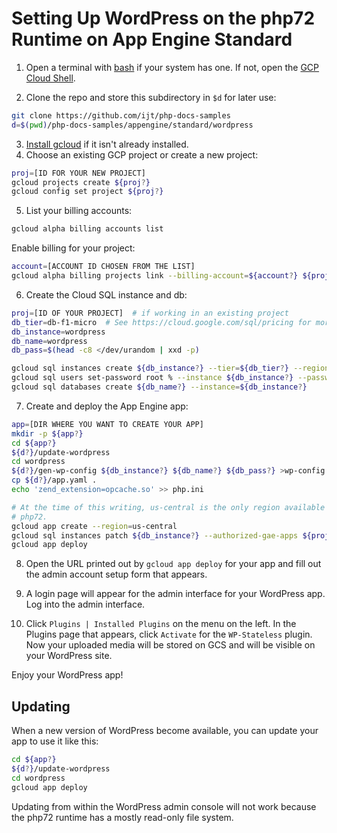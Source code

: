 # Setting Up WordPress on the php72 Runtime on App Engine Standard

1. Open a terminal with [bash][bash] if your system has one. If not, open the [GCP Cloud Shell][cloudshell].

2. Clone the repo and store this subdirectory in `$d` for later use:
```sh
git clone https://github.com/ijt/php-docs-samples
d=$(pwd)/php-docs-samples/appengine/standard/wordpress
```

3. [Install gcloud][install-gcloud] if it isn't already installed.
4. Choose an existing GCP project or create a new project:
```sh
proj=[ID FOR YOUR NEW PROJECT]
gcloud projects create ${proj?}
gcloud config set project ${proj?}
```
5. List your billing accounts:
```sh
gcloud alpha billing accounts list
```
Enable billing for your project:
```sh
account=[ACCOUNT ID CHOSEN FROM THE LIST]
gcloud alpha billing projects link --billing-account=${account?} ${proj?}
```

6. Create the Cloud SQL instance and db:
```sh
proj=[ID OF YOUR PROJECT]  # if working in an existing project
db_tier=db-f1-micro  # See https://cloud.google.com/sql/pricing for more choices
db_instance=wordpress
db_name=wordpress
db_pass=$(head -c8 </dev/urandom | xxd -p)

gcloud sql instances create ${db_instance?} --tier=${db_tier?} --region=us-central1
gcloud sql users set-password root % --instance ${db_instance?} --password ${db_pass?}
gcloud sql databases create ${db_name?} --instance=${db_instance?}
```

7. Create and deploy the App Engine app:
```sh
app=[DIR WHERE YOU WANT TO CREATE YOUR APP]
mkdir -p ${app?}
cd ${app?}
${d?}/update-wordpress
cd wordpress
${d?}/gen-wp-config ${db_instance?} ${db_name?} ${db_pass?} >wp-config.php
cp ${d?}/app.yaml .
echo 'zend_extension=opcache.so' >> php.ini

# At the time of this writing, us-central is the only region available for
# php72.
gcloud app create --region=us-central
gcloud sql instances patch ${db_instance?} --authorized-gae-apps ${proj?}
gcloud app deploy
```

8. Open the URL printed out by `gcloud app deploy` for your app and fill out
the admin account setup form that appears.

9. A login page will appear for the admin interface for your WordPress app.
Log into the admin interface.

10. Click `Plugins | Installed Plugins` on the menu on the left.  In the
Plugins page that appears, click `Activate` for the `WP-Stateless` plugin.
Now your uploaded media will be stored on GCS and will be visible on your
WordPress site.

Enjoy your WordPress app!

## Updating
When a new version of WordPress become available, you can update your app to use it
like this:
```sh
cd ${app?}
${d?}/update-wordpress
cd wordpress
gcloud app deploy
```
Updating from within the WordPress admin console will not work because the php72
runtime has a mostly read-only file system.

[bash]: https://www.gnu.org/software/bash/
[cloudshell]: https://cloud.google.com/shell/docs/quickstart
[create-project]: https://cloud.google.com/resource-manager/docs/creating-managing-projects
[enable-billing]: https://cloud.google.com/billing/docs/how-to/modify-project
[install-gcloud]: https://cloud.google.com/sdk/downloads
[wsl]: https://docs.microsoft.com/en-us/windows/wsl/install-win10
